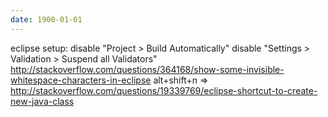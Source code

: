 ```yaml
---
date: 1900-01-01
---
```



eclipse setup:
disable "Project > Build Automatically"
disable "Settings > Validation > Suspend all Validators"
http://stackoverflow.com/questions/364168/show-some-invisible-whitespace-characters-in-eclipse
alt+shift+n => http://stackoverflow.com/questions/19339769/eclipse-shortcut-to-create-new-java-class
